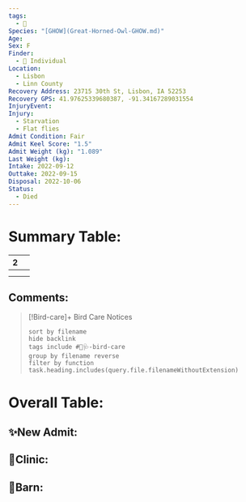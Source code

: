 ```yaml
---
tags:
  - 🦅
Species: "[GHOW](Great-Horned-Owl-GHOW.md)"
Age: 
Sex: F
Finder:
  - 🧑 Individual
Location:
  - Lisbon
  - Linn County
Recovery Address: 23715 30th St, Lisbon, IA 52253
Recovery GPS: 41.97625339680387, -91.34167289031554
InjuryEvent: 
Injury:
  - Starvation
  - Flat flies
Admit Condition: Fair
Admit Keel Score: "1.5"
Admit Weight (kg): "1.089"
Last Weight (kg): 
Intake: 2022-09-12
Outtake: 2022-09-15
Disposal: 2022-10-06
Status:
  - Died
---
```


# Summary Table:

<div><table class="dataview table-view-table"><thead class="table-view-thead"><tr class="table-view-tr-header"><th class="table-view-th"><span></span><span class="dataview small-text">2</span></th><th class="table-view-th"><span></span></th></tr></thead><tbody class="table-view-tbody"><tr><td><span></span></td><td><span></span></td></tr><tr><td><span></span></td><td><span></span></td></tr></tbody></table></div>

## Comments:

> [!Bird-care]+ Bird Care Notices
>   ```tasks 
>   sort by filename
>   hide backlink
>   tags include #🦅🩺-bird-care 
>   group by filename reverse
>   filter by function task.heading.includes(query.file.filenameWithoutExtension)
>   ```

# Overall Table:

## ✨New Admit:



## 🏥Clinic:



## 🏡Barn:



